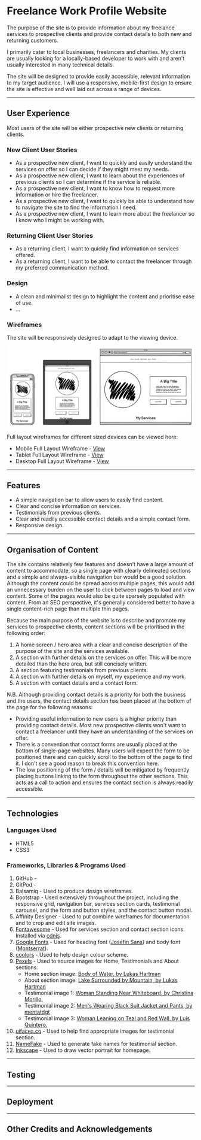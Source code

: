 # Freelance Work Profile Website

The purpose of the site is to provide information about my freelance services to prospective clients and provide contact details to both new and returning customers.

I primarily cater to local businesses, freelancers and charities. My clients are usually looking for a locally-based developer to work with and aren't usually interested in many technical details.

The site will be designed to provide easily accessible, relevant information to my target audience. I will use a responsive, mobile-first design to ensure the site is effective and well laid out across a range of devices.

***

## User Experience

Most users of the site will be either prospective new clients or returning clients. 

### New Client User Stories

* As a prospective new client, I want to quickly and easily understand the services on offer so I can decide if they might meet my needs.
* As a prospective new client, I want to learn about the experiences of previous clients so I can determine if the service is reliable.
* As a prospective new client, I want to know how to request more information or hire the freelancer.
* As a prospective new client, I want to quickly be able to understand how to navigate the site to find the information I need.
* As a prospective new client, I want to learn more about the freelancer so I know who I might be working with.

### Returning Client User Stories

* As a returning client, I want to quickly find information on services offered.
* As a returning client, I want to be able to contact the freelancer through my preferred communication method. 

### Design

* A clean and minimalist design to highlight the content and prioritise ease of use.
* ...

### Wireframes

The site will be responsively designed to adapt to the viewing device.

![An illustration of the landing page on different devices](documentation/wireframes/responsive_layouts.png)

Full layout wireframes for different sized devices can be viewed here:
* Mobile Full Layout Wireframe - [View](documentation/wireframes/mobile_layout.png)
* Tablet Full Layout Wireframe - [View](documentation/wireframes/tablet_layout.png)
* Desktop Full Layout Wireframe - [View](documentation/wireframes/desktop_layout.png)

***

## Features

* A simple navigation bar to allow users to easily find content.
* Clear and concise information on services.
* Testimonials from previous clients.
* Clear and readily accessible contact details and a simple contact form.
* Responsive design.

***

## Organisation of Content

The site contains relatively few features and doesn't have a large amount of content to accommodate, so a single page with clearly delineated sections and a simple and always-visible navigation bar would be a good solution. Although the content could be spread across multiple pages, this would add an unnecessary  burden on the user to click between pages to load and view content. Some of the pages would also be quite sparsely populated with content. From an SEO perspective, it's generally considered better to have a single content-rich page than multiple thin pages.

Because the main purpose of the website is to describe and promote my services to prospective clients, content sections will be prioritised in the following order:

1. A home screen / hero area with a clear and concise description of the purpose of the site and the services available.
2. A section with further details on the services on offer. This will be more detailed than the hero area, but still concisely written.
3. A section featuring testimonials from previous clients.
4. A section with further details on myself, my experience and my work.
5. A section with contact details and a contact form.

N.B. Although providing contact details is a priority for both the business and the users, the contact details section has been placed at the bottom of the page for the following reasons:

* Providing useful information to new users is a higher priority than providing contact details. Most new prospective clients won't want to contact a freelancer until they have an understanding of the services on offer.
* There is a convention that contact forms are usually placed at the bottom of single-page websites. Many users will expect the form to be positioned there and can quickly scroll to the bottom of the page to find it. I don't see a good reason to break this convention here.
* The low positioning of the form / details will be mitigated by frequently placing buttons linking to the form throughout the other sections. This acts as a call to action and ensures the contact section is always readily accessible.

***

## Technologies

### Languages Used

* HTML5
* CSS3

### Frameworks, Libraries & Programs Used

1. GitHub - 
2. GitPod - 
3. Balsamiq - Used to produce design wireframes.
4. Bootstrap - Used extensively throughout the project, including the responsive grid, navigation bar, services section cards, testimonial carousel, and the form and button styles, and the contact button modal.
5. Affinity Designer - Used to put combine wireframes for documentation and to crop and edit site images.
6. [Fontawesome](https://fontawesome.com/) - Used for services section and contact section icons. Installed via [cdnjs](https://cdnjs.com/libraries/font-awesome).
7. [Google Fonts](https://fonts.google.com/) - Used for heading font ([Josefin Sans](https://fonts.google.com/specimen/Josefin+Sans)) and body font ([Montserrat](https://fonts.google.com/specimen/Montserrat)).
8. [coolors](https://coolors.co/) - Used to help design colour scheme. 
9. [Pexels](https://www.pexels.com) - Used to source images for Home, Testimonials and About sections.
    - Home section image: [Body of Water, by Lukas Hartman](https://www.pexels.com/photo/body-of-water-1462011/)
    - About section image: [Lake Surrounded by Mountain, by Lukas Hartman](https://www.pexels.com/photo/lake-surrounded-by-mountain-1462012/)
    - Testimonial image 1: [Woman Standing Near Whiteboard, by Christina Morillo.](https://www.pexels.com/photo/woman-standing-near-whiteboard-1181519/)
    - Testimonial image 2: [Men's Wearing Black Suit Jacket and Pants, by mentatdgt](https://www.pexels.com/photo/men-s-wearing-black-suit-jacket-and-pants-937481/)
    - Testimonial image 3: [Woman Leaning on Teal and Red Wall, by Luis Quintero.](https://www.pexels.com/photo/woman-leaning-on-teal-and-red-wall-1575996/)
10. [uifaces.co](https://uifaces.co/) - Used to help find appropriate images for testimonial section.
11. [NameFake](https://en.namefake.com/) - Used to generate fake names for testimonial section.
12. [Inkscape](https://inkscape.org/) - Used to draw vector portrait for homepage.

***

## Testing

***

## Deployment

***

## Other Credits and Acknowledgements
